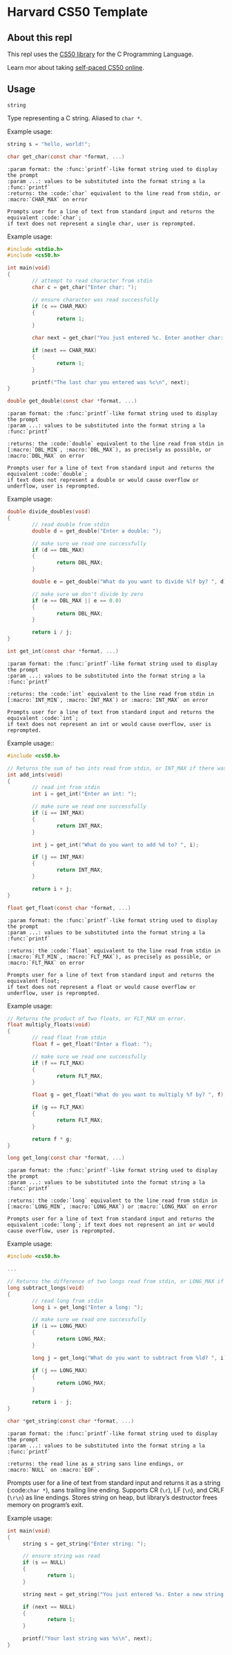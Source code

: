 # Harvard CS50 Template

## About this repl

This repl uses the [CS50 library](https://cs50.readthedocs.io/libraries/cs50/c/) for the C Programming Language. 

Learn mor about taking [self-paced CS50 online](https://www.edx.org/course/introduction-computer-science-harvardx-cs50x).

## Usage


```string```

Type representing a C string. Aliased to `char *`.

Example usage:
		
```c
string s = "hello, world!";
```

```c
char get_char(const char *format, ...)
```

    :param format: the :func:`printf`-like format string used to display the prompt
    :param ...: values to be substituted into the format string a la :func:`printf`
    :returns: the :code:`char` equivalent to the line read from stdin, or :macro:`CHAR_MAX` on error

    Prompts user for a line of text from standard input and returns the equivalent :code:`char`;
    if text does not represent a single char, user is reprompted.


Example usage:
		
```c
#include <stdio.h>
#include <cs50.h>

int main(void)
{
		// attempt to read character from stdin
		char c = get_char("Enter char: ");

		// ensure character was read successfully
		if (c == CHAR_MAX)
		{
				return 1;
		}

		char next = get_char("You just entered %c. Enter another char: ", c);

		if (next == CHAR_MAX)
		{
				return 1;
		}

		printf("The last char you entered was %c\n", next);
}
```


```c
double get_double(const char *format, ...)
```
    
    :param format: the :func:`printf`-like format string used to display the prompt
    :param ...: values to be substituted into the format string a la :func:`printf`

    :returns: the :code:`double` equivalent to the line read from stdin in [:macro:`DBL_MIN`, :macro:`DBL_MAX`), as precisely as possible, or :macro:`DBL_MAX` on error

    Prompts user for a line of text from standard input and returns the equivalent :code:`double`;
    if text does not represent a double or would cause overflow or underflow, user is reprompted.
		
Example usage:

```c
double divide_doubles(void)
{
		// read double from stdin
		double d = get_double("Enter a double: ");

		// make sure we read one successfully
		if (d == DBL_MAX)
		{
				return DBL_MAX;
		}

		double e = get_double("What do you want to divide %lf by? ", d);

		// make sure we don't divide by zero
		if (e == DBL_MAX || e == 0.0)
		{
				return DBL_MAX;
		}

		return i / j;
}
```


```c
int get_int(const char *format, ...)
```
    
    :param format: the :func:`printf`-like format string used to display the prompt
    :param ...: values to be substituted into the format string a la :func:`printf`

    :returns: the :code:`int` equivalent to the line read from stdin in [:macro:`INT_MIN`, :macro:`INT_MAX`) or :macro:`INT_MAX` on error

    Prompts user for a line of text from standard input and returns the equivalent :code:`int`;
    if text does not represent an int or would cause overflow, user is reprompted.

Example usage::

```c
#include <cs50.h>

// Returns the sum of two ints read from stdin, or INT_MAX if there was an error.
int add_ints(void)
{
		// read int from stdin
		int i = get_int("Enter an int: ");

		// make sure we read one successfully
		if (i == INT_MAX)
		{
				return INT_MAX;
		}

		int j = get_int("What do you want to add %d to? ", i);

		if (j == INT_MAX)
		{
				return INT_MAX;
		}

		return i + j;
}
```

```c
float get_float(const char *format, ...)
```
    
    :param format: the :func:`printf`-like format string used to display the prompt
    :param ...: values to be substituted into the format string a la :func:`printf`

    :returns: the :code:`float` equivalent to the line read from stdin in [:macro:`FLT_MIN`, :macro:`FLT_MAX`), as precisely as possible, or :macro:`FLT_MAX` on error

    Prompts user for a line of text from standard input and returns the equivalent float;
    if text does not represent a float or would cause overflow or underflow, user is reprompted.

Example usage:

```c
// Returns the product of two floats, or FLT_MAX on error.
float multiply_floats(void)
{
		// read float from stdin
		float f = get_float("Enter a float: ");

		// make sure we read one successfully
		if (f == FLT_MAX)
		{
				return FLT_MAX;
		}

		float g = get_float("What do you want to multiply %f by? ", f);

		if (g == FLT_MAX)
		{
				return FLT_MAX;
		}

		return f * g;
}
```


```c
long get_long(const char *format, ...)
```
    
    :param format: the :func:`printf`-like format string used to display the prompt
    :param ...: values to be substituted into the format string a la :func:`printf`

    :returns: the :code:`long` equivalent to the line read from stdin in [:macro:`LONG_MIN`, :macro:`LONG_MAX`) or :macro:`LONG_MAX` on error

    Prompts user for a line of text from standard input and returns the equivalent :code:`long`; if text does not represent an int or would cause overflow, user is reprompted.

Example usage:

```c
#include <cs50.h>

... 

// Returns the difference of two longs read from stdin, or LONG_MAX if there was an error.
long subtract_longs(void)
{
		// read long from stdin
		long i = get_long("Enter a long: ");

		// make sure we read one successfully
		if (i == LONG_MAX)
		{
				return LONG_MAX;
		}

		long j = get_long("What do you want to subtract from %ld? ", i);

		if (j == LONG_MAX)
		{
				return LONG_MAX;
		}

		return i - j;
}
```

```c
char *get_string(const char *format, ...)
```

    :param format: the :func:`printf`-like format string used to display the prompt
    :param ...: values to be substituted into the format string a la :func:`printf`

    :returns: the read line as a string sans line endings, or :macro:`NULL` on :macro:`EOF`.

   Prompts user for a line of text from standard input and returns it as a string (:code:`char *`),
   sans trailing line ending. Supports CR (``\r``), LF (``\n``), and CRLF (``\r\n``) as line
   endings. Stores string on heap, but library’s destructor frees memory on program’s
   exit.

Example usage:

```c
int main(void)
{
	 string s = get_string("Enter string: ");

	 // ensure string was read
	 if (s == NULL)
	 {
			 return 1;
	 }

	 string next = get_string("You just entered %s. Enter a new string: ", s);

	 if (next == NULL)
	 {
			 return 1;
	 }

	 printf("Your last string was %s\n", next);
}
```

 